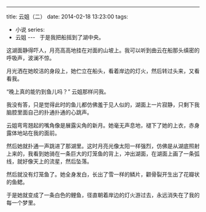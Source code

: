 
---
title: 云姐（二）
date: 2014-02-18 13:23:00
tags:
  - 小说
series:
  - 云姐
---​
 
于是我把船摇到了湖中央。

<!--more-->

这湖面静得吓人，月亮高高地挂在对面的山坡上。我可以听到曲云在船那头缜密的呼吸声，波澜不惊。

月光洒在她皎洁的身段上，她伫立在船头，看着岸边的灯火，然后转过头来，又看看我。

“晚上真的能钓到鱼儿吗？” 云姐那样问我。

我没有答，只是觉得此时的鱼儿都仿佛羞于见人似的，湖面上一片寂静，只剩下我脑腔里面自己的扑通扑通的心跳声。

云姐弯弯翘起的嘴角像是展露尖角的新月。她毫无声息地，褪下了她的上衣，赤身露体地站在我的面前。

然后她就扑通一声跳进了那湖里。这时月亮光像太阳一样强烈，仿佛是从湖底照射上来的，我看到她骑在一条巨大的灯笼鱼的背上，冲出湖面，在湖面上画了一条弧线，就好像天上的流星，然后坠落。

然后就没有灯笼鱼了。她全身发白，长出了雪一样的鳞片，颧骨裂开生出了花瓣状的鱼鳃。

于是她就变成了一条白色的鲤鱼，径直朝着岸边的灯火游过去，永远消失在了我的每一个梦里。
